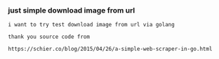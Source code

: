 ### just simple download image from url

```
i want to try test download image from url via golang

thank you source code from 

https://schier.co/blog/2015/04/26/a-simple-web-scraper-in-go.html

```